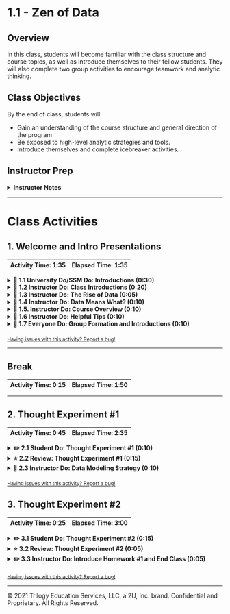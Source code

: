 # 1.1 - Zen of Data

## Overview

In this class, students will become familiar with the class structure and course topics, as well as introduce themselves to their fellow students. They will also complete two group activities to encourage teamwork and analytic thinking.

## Class Objectives

By the end of class, students will:

* Gain an understanding of the course structure and general direction of the program
* Be exposed to high-level analytic strategies and tools.
* Introduce themselves and complete icebreaker activities.

## Instructor Prep

<details>
    <summary><strong>Instructor Notes</strong></summary>

* First off, welcome! Thank you for being a part of our program. Because of instructors and TAs like you, we're helping thousands of students achieve their goals and creative dreams. You've got a long road ahead and plenty of time to make an impact. So buckle in! You're in for a fun ride.

* Today's class is all about making students feel comfortable. By the end of class, students should feel completely welcome, excited, and ready to begin the rigorous journey ahead. Show them that you and your TAs are committed to their success and are here to support them throughout their journey. This will help build camaraderie  as well as reduce their first-day jitters.

* It's important to set the right tone on the first day, so come to class prepared. We encourage you to practice aloud at home and think through your presentation carefully. This doesn't mean you need to memorize the lesson word for word, but do become very comfortable with the material. On the first day, students will be more aware of any signs of unpreparedness. Later, when you've established rapport with your students, you can lighten your preparation a bit.

* Today's class will also set student expectations for this program. Some students may expect the classroom experience to be like their high school or college classes, with lectures, exams, and nagging feelings of insecurity. It's important they realize that this class will be different. As an instructor, your objective is to ensure that every class feels like a vibrant community of learning.

* This class is also about making students feel comfortable with _each other_. This lesson is filled with thought exercises and data-based problems that students will work on in teams. Ensure that these activities lead to meaningful conversations by circulating the classroom and asking probing questions when appropriate. Do your part to keep the environment lighthearted.

* For this class and the next few classes, we'll be using slideshows as needed. As we move further along in the course, slideshows will be used less frequently, and classes will become more code-centric in nature. These slideshows are for instructor use only - when distributing slides to students, please first export the slides to a PDF file. You may then distribute the PDF file through Slack. Everyone teaches differently, feel free to make a copy of the deck and edit it to best suit your needs.

* Take the time to allow students to introduce themselves. This may use up a good chunk of classtime, but introductions are important for establishing the group dynamic. If you end up running low on time, feel free to eliminate Thought Experiment #2.

* Have your TAs refer to the [Time Tracker](TimeTracker.xlsx) to stay on track.

* Please reference our [Student FAQ](../../../05-Instructor-Resources/README.md#unit-01-excel) for answers to questions frequently asked by students of this program. If you have any recommendations for additional questions, feel free to log an issue or a pull request with your desired additions.

* Lastly, these slideshows are for instructor use only - when distributing slides to students, please first export the slides to a PDF file. You may then distribute the PDF file through Slack.

</details>

- - -

# Class Activities

## 1. Welcome and Intro Presentations

| Activity Time:       1:35 |  Elapsed Time:      1:35  |
|---------------------------|---------------------------|

<details>
    <summary><strong>📣 1.1 University Do/SSM Do: Introductions (0:30)
    </strong></summary>

The first part of class consists of introductions from the university, program director, student services director, and/or career director.

**Instructor/TAs**: Just hang tight and calm your nerves for now. Your time for introductions will be coming up shortly.

</details>

<details>
    <summary><strong>📣 1.2 Instructor Do: Class Introductions (0:20)</strong></summary>

At this point, it's your turn to introduce yourself, as well as have the TAs and students introduce themselves one at a time. This is an important icebreaking activity; have fun with it!

* Open the [slideshow](https://docs.google.com/presentation/d/1JVo5Zh7wWCuHqCqNrJGYXVOguGjLehk95KYaie5rfVo/edit#slide=id.g54ab1329fa_0_30) and show the students slides 1 and 2.

  * You will be using the slide deck as a guide for the rest of the lesson. Remember to stay on schedule, and, if necessary, ask your TAs to help keep track of time.

* Have every student in class introduce themselves. Feel free to refer to the slides or come up with questions of your own. Try to keep things lighthearted as students share their backgrounds.

* When all students have had a chance to introduce themselves, have the TAs introduce themselves as well.

* Finally, introduce yourself and showcase a project or two to demonstrate your chops in the data field.

</details>

<details>
    <summary><strong>📣 1.3 Instructor Do: The Rise of Data (0:05)</summary></strong>

Introduce the first topic: why data analytics and science is a quickly growing field.

* Return to the [slideshow](https://docs.google.com/presentation/d/1JVo5Zh7wWCuHqCqNrJGYXVOguGjLehk95KYaie5rfVo/edit#slide=id.g5543952a7f_0_23) and show the students slides 3-7. Cover the following talking points:

  * There has been an explosion of digital data in recent years.

  * Robust tools for data analysis now exist.

  * There is increasing recognition among business and industry leaders that data can drive business value.

  * As you review the slides, look for opportunities to prompt students to reflect and think critically.

    * Use the Socratic method to encourage students to offer their opinions aloud before revealing your own answer.

    * For example, ask them to think of examples of using data to add business value.

</details>

<details>
    <summary><strong>📣 1.4 Instructor Do: Data Means What? (0:10)</summary></strong>

* Return to the [slideshow](https://docs.google.com/presentation/d/1JVo5Zh7wWCuHqCqNrJGYXVOguGjLehk95KYaie5rfVo/edit#slide=id.g5543952a7f_0_88) and show the students slides 8-18. Cover the following talking points:

  * Start the next section by asking students to define the term **data science**. Ask them what they think of when they hear the term _data science_.

  * Direct students to break off into pairs and take a minute to discuss their definitions with each other.

  * After a minute or two, call on a few students to share their answers.

    **Note:** Be sure to call on students by name to set the expectation that this will be an interactive class. You should also acknowledge the validity of each student's response.

  * Review the slides that explain what most people think of when they hear the term _data science_.

    * While data analytics involves technology, spreadsheets, and formulas, at its most basic level, data science is about _storytelling_ and _truth-telling_.

    * Data professionals often focus on numbers and tools but lose sight of what really matters: trying to understand a phenomenon and then communicating one's findings.

  * Spend a few moments explaining the concepts of storytelling and truth-telling as they relate to data analytics.

    * Data analytics involves storytelling because it requires analysts and scientists to capture a narrative based on a set of data. Every data problem has a beginning, middle, and end. It's important to capture that story and be able to communicate it to others.

    * Data analytics also involves truth-telling, as it requires analysts and scientists to understand the world as it is (retrospective analysis), the world as it will be (predictive analytics), and the world as it could be (modeling). Data analysts need to distinguish between what's true and what's false, using data to make these determinations.

  * Review the case studies presented in the slides. If there's an important case study that we didn't include, feel free to add it.

</details>

<details>
    <summary><strong>📣 1.5. Instructor Do: Course Overview (0:10)</summary></strong>

Next, we will provide a high-level overview of the course.

* Return to the [slideshow](https://docs.google.com/presentation/d/1JVo5Zh7wWCuHqCqNrJGYXVOguGjLehk95KYaie5rfVo/edit#slide=id.g5543952a7f_0_248) and show the students slides 19-29. Cover the following talking points:

  * Explain that contrary to what many believe, data analytics and data science are not exact sciences, and there isn't a linear pathway to becoming a data professional. Being a good data analyst requires being well versed in a variety of tools, technologies, approaches, and strategic processes.

  * Tell students that this course will provide significant exposure to a variety of data tools, strategies, processes, and technology to build their tool belt.

  * When you get to the slide that lists the technologies covered in class, ask students how many have heard of each technology. For example, "How many of you have heard of or worked with pandas?" "How many of you have heard of worked with MongoDB?"

  ![01-Lesson-Plans/01-Excel/1/Images/02-Examples.png](Images/rise01.png)

  * Explain to students that these technologies account for four buckets in data science:

    * Programming languages

    * Statistical methods

    * Data storage and retrieval

    * Reporting capabilities

  * Use the remaining slides to give students a taste of the course topics and projects they'll be completing in this class. Key examples include:

    * Map visualizations to showcase the presence of McDonald's across the country

    * Combinations of Google Maps and census data to draw the relationship between cities in poverty and lack of reputable financial institutions ("banking deserts")

  ![01-Lesson-Plans/01-Excel/1/Images/03-ExampleActivities.png](Images/rise02.png)

* Return to the [slideshow](https://docs.google.com/presentation/d/1JVo5Zh7wWCuHqCqNrJGYXVOguGjLehk95KYaie5rfVo/edit#slide=id.g5543952a7f_0_593) and show the students slides 30 and 31. Discuss the following:

  * Explain that there will be four projects to complete during the course. Each project is built on skills learned as the course progresses.

  * These projects also offer teams the ability to choose specific field-related tracks: finance or healthcare. There is an option to choose a custom topic as well.

* Before moving on, acknowledge that the course will cover a lot of material. The goal is to learn how to break down complex, seemingly insoluble problems; doing so requires a clear understanding of how data works and what it can do.

</details>

<details>
    <summary><strong>📣 1.6 Instructor Do: Helpful Tips (0:10)</summary></strong>

The next series of slides is meant to manage student expectations about the course and provide them with tips for success.

* Return to the [slideshow](https://docs.google.com/presentation/d/1JVo5Zh7wWCuHqCqNrJGYXVOguGjLehk95KYaie5rfVo/edit#slide=id.g5543952a7f_0_642) and show the students slides 32-38. Cover the following talking points:

  * First, take a few moments to assuage student fears about being a beginner.

    * Humility is the first requirement for success in this program. Emphasize that a beginner's mindset will help students roll up their sleeves and invest the time necessary to succeed.

    * For many students, coding is like nothing else they have ever done. Their mastery of other subjects, educational backgrounds, and professional achievements do not guarantee success in this course. The only things that will guarantee success are hard work, humility, and a relentless desire to improve. Recognizing how little you know is the first step toward success.

  * Go over a few additional tips for getting the most out of this course. You can also add your own advice about how to stay motivated and maintain perspective.

    * Learning how to analyze data can be tough, intimidating, and frustrating. And it's _hard_. It will take time; there's no way around that. Accepting this fact will help students stay motivated.

    * There will be many moments where students will start to doubt themselves. Remind them that you were once in their shoes. They have what it takes, which is why they're in the program in the first place.

    * Challenges are bound to arise over the coming months. Encourage students to lean on each other for support, and to remember that we're all embarking on this journey together.

  * "By the end of the curriculum you will be amazed how much more you know about data science, data visualization and statistics than you do right now!"

</details>

<details>
    <summary><strong>🎉 1.7 Everyone Do: Group Formation and Introductions (0:10)</summary></strong>

The purpose of this next section is to have students get to know one another.

* Return to the [slideshow](https://docs.google.com/presentation/d/1JVo5Zh7wWCuHqCqNrJGYXVOguGjLehk95KYaie5rfVo/edit#slide=id.g55670eb0df_0_19) and show the students slide 39. Use the slide as a cue for the following activity:

  * Have students get out of their seats and form groups of four. Alternatively, if meeting virtually, create breakout rooms.

  **Note:** Encourage students to actually get out of their seats! Make sure they are in groups with people they've never met.

  * Tell students they will be working with their groups on the next activity.

  * After everyone has found a group, transition into the 15-minute break. This is a good time for a break for two reasons:

    1. Students will have just met one another, so they will be more apt to continue conversing during break.

    2. Struggling students will get a few extra minutes to confirm their software installations.

  **Note:** Start taking note of little tactics like this for creating a collaborative, comfortable learning environment. Small things can go a long way in building community in the classroom.

* Return to the [slideshow](https://docs.google.com/presentation/d/1JVo5Zh7wWCuHqCqNrJGYXVOguGjLehk95KYaie5rfVo/edit#slide=id.g55670eb0df_0_28) and leave slide 40 on the screen for the duration of the break.

</details>

<sub>[Having issues with this activity? Report a bug!](https://form.jotform.com/200705887599168?activityOr=1+-+Welcome+and+Intro+Presentations&lessonpageTitle=Zen+of+Data&lessonpageNumber=1.1&whereIs=DataViz-Lesson-Plans+GitHub&typeA18=https%3A%2F%2Fgithub.com%2Fcoding-boot-camp%2FDataViz-Lesson-Plans%2Fblob%2Fv1.1%2FDataviz-Lesson-Plans%2F01-Lesson-Plans%2F01-Excel%2F1%2FLessonPlan.md)</sub>

- - -

## Break

| Activity Time:       0:15 |  Elapsed Time:      1:50  |
|---------------------------|---------------------------|

- - -

## 2. Thought Experiment #1

| Activity Time:       0:45 |  Elapsed Time:      2:35  |
|---------------------------|---------------------------|

<details>
    <summary><strong>✏️ 2.1 Student Do: Thought Experiment #1 (0:10)</summary></strong>

* When the break is over, have students get back into their groups.

* Return to the [slideshow](https://docs.google.com/presentation/d/1JVo5Zh7wWCuHqCqNrJGYXVOguGjLehk95KYaie5rfVo/edit#slide=id.g55670eb0df_0_35) and show the students slides 41-43. Cover the following talking points:

  * Tell students that this thought experiment focuses on this question: "Which do Americans prefer: Italian food or Mexican food?" The task is to develop a strategy for answering this question in 10 hours or less, using data.

  * Acknowledge that the premise of the question might seem silly, but it's actually a great learning experiment because it forces students to ask questions such as:

    * What does it mean to _prefer_?

    * What data can be used to determine preference?

    * How do we ensure that all Americans are represented?

  * If you need to get students to take the assignment more seriously, try raising the stakes with scenarios like:

    * You are up for a promotion and your entire promotion rests on answering this question.

    * You are advising a restaurateur who is about to invest millions in a franchising opportunity. She needs to know which type of cuisine to invest in.

* As students work, you and your TAs should walk around and listen to the groups' conversations. When appropriate, nudge them to think more critically. For instance:

  * If students suggest a survey: Challenge them by asking questions like "Are you sure you can get a large enough sample size in 10 hours?"

  * If students are simply polling among themselves: Challenge them by asking, "Are you sure you have a representative sample of Americans?"

  * If students suggest using Google: Challenge them by asking, "Are you sure you want to trust random forum posts on this one?"

  * If students suggest using review websites like Yelp or Google reviews: Challenge them by asking, "How are you going to get enough reviews?" (For example, data collection will need to be automated with code.)

  * If students are completely stuck: Ask them to begin thinking about what it means to _prefer_ something. What quantifiable proxies can we use to determine preference?

  * If students have a plan in place: Ask them how they might report their analysis. What kinds of graphs, tables, or statistical methods might they use?

  * If students seem to have everything in order: Challenge them to find holes in their analysis. What are the blind spots in their approach?

* The key here is to get students to engage in meaningful conversations with each other, as well as see their instructor and TAs take interest in their thought process. This is your first opportunity to demonstrate how supportive you will be in this course!

</details>

<details>
    <summary><strong>⭐ 2.2 Review: Thought Experiment #1 (0:15)</summary></strong>

* When time is up, ask a few groups to present their approaches. Each group's presentation should be no more than one or two minutes in length.

* As students present, ask them pointed questions to force them to think even more critically.

  * You can also ask other students to weigh in about the strengths and weaknesses of their fellow classmates' approaches.

  * For example, ask one group to point out the gaps in another group's approach. Be sure to do this in a way that feels communal and supportive.

* Now return to the [slideshow](https://docs.google.com/presentation/d/1JVo5Zh7wWCuHqCqNrJGYXVOguGjLehk95KYaie5rfVo/edit#slide=id.g55670eb0df_0_108) and show the students slides 44-87. Cover the following talking points:

  * Explain that the first step is to break down the question into its smaller parts (_Americans_, _prefer_, _Mexican_, _Italian_) in order to determine a set of quantifiable proxies.

    * _Americans_ must be inclusive of both urban and rural locations, as well as inclusive of the full American population.

    * Preference can be measured by the number of people who visit Mexican restaurants vs. Italian restaurants, and the overall sentiments people express upon visiting those restaurants.

  * Explain that we can use web services like Yelp and Google reviews to look at the number of reviews and average ratings for any number of restaurants in nearly every city in America.

  ![01-Lesson-Plans/01-Excel/1/Images/rise03.png](Images/rise03.png)

  * Propose to the students that we can assemble a large (700+) random sample of zip codes from the U.S. census and use that as a representative sample of American cities.

  * Use Yelp's API and Python Pandas to programmatically tally the total number of reviews and average rating for the top 20 Mexican and Italian restaurants in each zip code.

  ![01-Lesson-Plans/01-Excel/1/Images/rise04.png](Images/rise04.png)

  * Clean and assemble the data to show comparative information such as overall average rating, total number of reviews, and the number of cities in which one cuisine had a higher rating than the other.

  * Create a set of tables and graphs to visualize this analysis.

  ![01-Lesson-Plans/01-Excel/1/Images/rise05.png](Images/rise05.png)

  * Finally, run a Student's t-test to determine if the differences between the two food varieties are significant.

  ![01-Lesson-Plans/01-Excel/1/Images/rise06.png](Images/rise06.png)

  * Ultimately, we find that in the case of Italian vs. Mexican food, the differences are close.

    * Americans rate Italian and Mexican restaurants roughly the same, but there are more Yelp reviews for Italian restaurants.

    * This may indicate increased preference, but it may also suggest that people who go to Italian restaurants are more likely to be Yelp reviewers.

* After you've described the analysis and conclusions, have one of your TAs do a quick poll using a website like [Poll Everywhere](https://www.polleverywhere.com/), asking the question: "Which do you prefer, Mexican food or Italian food?"

    **Note:** With Poll Everywhere, it is possible to hide the polling results until you choose to reveal it, so this should lead to a fun revelation for students.

* Check if the results in the class match the analysis.

  * If they do, celebrate!

  * If they don't, use it as an opportunity to point out that data can't answer everything. This is the reality of data analytics: it gets us closer to the truth, but it may not always get us to certainty.

* If time permits, send out a link to the [markdown version of Jupyter Notebook](https://github.com/afhaque/Food-Preference-Analysis/blob/master/1-Mexican_vs_Italian/ItalianVsMexican.md). Give students a few moments to look at the code. Let them know that, though it does not make sense today, by the end of the program they will routinely be creating analyses like this one.

</details>

<details>
    <summary><strong>📣 2.3 Instructor Do: Data Modeling Strategy (0:10)</summary></strong>

* Now return to the [slideshow](https://docs.google.com/presentation/d/1JVo5Zh7wWCuHqCqNrJGYXVOguGjLehk95KYaie5rfVo/edit#slide=id.g558bd3d42e_0_525) and show the students slides 88 and 89. Cover the following talking points:

  * Point out that some of the students may have noticed that our proposed analysis seemed very formulaic.

  * Explain that this was intentional. Explain that data analytics follows a fairly routine paradigm:

    * Break down the "ask."

    * Look for a quantitative proxy.

    * Figure out potential data sources.

    * Determine a means to retrieve data.

    * Assemble and clean up data.

    * Analyze data for obvious trends and look for statistical significance.

    * Assess what's missing in the current analysis.

    * Determine the best visual form to report the data.

    * Prepare the report or presentation.

  * Point out that this process is applicable to almost every aspect of data science and is not confined to a certain type of profession or field of study.

  * Show the diagram that lays out this model. Tell students that we'll work within a model like this one throughout the course.

  ![01-Lesson-Plans/01-Excel/1/Images/06-AnalyticsParadigm.png](Images/rise07.png)

</details>

<sub>[Having issues with this activity? Report a bug!](https://form.jotform.com/200705887599168?activityOr=2+-+Thought+Experiment+%231&lessonpageTitle=Zen+of+Data&lessonpageNumber=1.1&whereIs=DataViz-Lesson-Plans+GitHub&typeA18=https%3A%2F%2Fgithub.com%2Fcoding-boot-camp%2FDataViz-Lesson-Plans%2Fblob%2Fv1.1%2FDataviz-Lesson-Plans%2F01-Lesson-Plans%2F01-Excel%2F1%2FLessonPlan.md)</sub>

## 3. Thought Experiment #2

| Activity Time:       0:25 |  Elapsed Time:      3:00  |
|---------------------------|---------------------------|

<details>
    <summary><strong>✏️ 3.1 Student Do: Thought Experiment #2 (0:15)</summary></strong>

**Note:** If you are running short on time, this part of the lesson can be cut short.

* **Instructions:** [README.md](Activities/02-Stu_Predict_Gentrification/README.md)

Have students get out of their seats and form new groups of four.

* Return to the [slideshow](https://docs.google.com/presentation/d/1JVo5Zh7wWCuHqCqNrJGYXVOguGjLehk95KYaie5rfVo/edit#slide=id.g558bd3d42e_0_601Q) and show the students slides 90-92. Cover the following talking points:

  * Tell students that the second thought experiment is about gentrification, the social phenomenon by which low-income neighborhoods experience an influx of affluent residents.

  * Encourage students to use the analytics paradigm discussed earlier to inform how they lay out the strategy as well as seek out potential data sources.

* As with the first thought experiment, walk around the room as students discuss the topic, asking pointed questions along the way to help them deepen and focus their analysis.

</details>

<details>
    <summary><strong>⭐ 3.2 Review: Thought Experiment #2 (0:05)</summary></strong>

Have students present their approaches to this thought experiment to the class. Each group's presentation should be no more than one to two minutes in length.

**Note:** You won't be showing a solution for this thought experiment. Suggest to students that they revisit this question for their first or second project.

* Offer questions and insights as they present. For example, some possible ways to answer this question might be to analyze a rise in real estate prices, population, or ratio of store openings to closings in urban areas.

* After a couple of groups have presented, move on to the next section.

</details>

<details>
    <summary><strong>✏️ 3.3 Instructor Do: Introduce Homework #1 and End Class (0:05)</summary></strong>

* Open the [homework instructions](../../../02-Homework/01-Excel/Instructions/README.md) and briefly discuss the task and due date.

    **Note:** As a general rule, all homework is due one week after it is given to students.

* Briefly talk through the process of submitting homework and let students know they will be covering everything they need to know for this assignment in the next two classes.

* If time permits, return to the [slideshow](https://docs.google.com/presentation/d/1JVo5Zh7wWCuHqCqNrJGYXVOguGjLehk95KYaie5rfVo/edit#slide=id.g58c1645851_1_8) and show the students slide 93. Cover the following talking points:

  * Explain that there is a tiny bit of prework for next class.

  * Request that every student make sure they have both Excel and Slack installed before next class. This will ensure that class can begin on time.

  * Explain that we will cover the location of the Git repository and class videos at the beginning of next class.

* Slack out the [Student Guide](../StudentGuide.md) as a reference for this week's objectives.

* Answer any questions, and thank students for their time and a great first class.

</details>

<sub>[Having issues with this activity? Report a bug!](https://form.jotform.com/200705887599168?activityOr=3+-+Thought+Experiment+%232&lessonpageTitle=Zen+of+Data&lessonpageNumber=1.1&whereIs=DataViz-Lesson-Plans+GitHub&typeA18=https%3A%2F%2Fgithub.com%2Fcoding-boot-camp%2FDataViz-Lesson-Plans%2Fblob%2Fv1.1%2FDataviz-Lesson-Plans%2F01-Lesson-Plans%2F01-Excel%2F1%2FLessonPlan.md)</sub>

- - -

© 2021 Trilogy Education Services, LLC, a 2U, Inc. brand. Confidential and Proprietary. All Rights Reserved.
